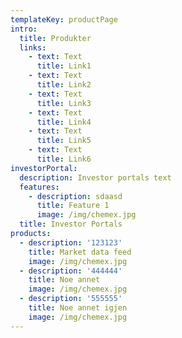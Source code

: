 ```yaml
---
templateKey: productPage
intro:
  title: Produkter
  links:
    - text: Text
      title: Link1
    - text: Text
      title: Link2
    - text: Text
      title: Link3
    - text: Text
      title: Link4
    - text: Text
      title: Link5
    - text: Text
      title: Link6
investorPortal:
  description: Investor portals text
  features:
    - description: sdaasd
      title: Feature 1
      image: /img/chemex.jpg
  title: Investor Portals
products:
  - description: '123123'
    title: Market data feed
    image: /img/chemex.jpg
  - description: '444444'
    title: Noe annet
    image: /img/chemex.jpg
  - description: '555555'
    title: Noe annet igjen
    image: /img/chemex.jpg
---
```

